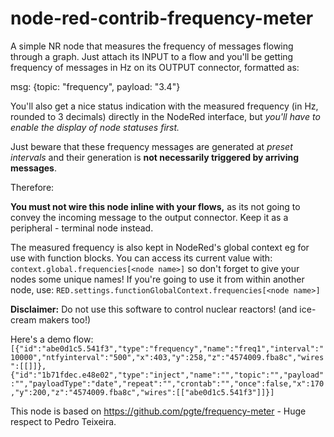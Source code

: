 node-red-contrib-frequency-meter
================================

A simple NR node that measures the frequency of messages flowing through 
a graph. Just attach its INPUT to a flow and you'll be getting frequency 
of messages in Hz on its OUTPUT connector, formatted as:

msg: {topic: "frequency", payload: "3.4"}

You'll also get a nice status indication with the measured frequency 
(in Hz, rounded to 3 decimals) directly in the NodeRed interface, but 
*you'll have to enable the display of node statuses first.*

Just beware that these frequency messages are generated at *preset 
intervals* and their generation is **not necessarily triggered by arriving messages**.

Therefore:

**You must not wire this node inline with your flows,** as its not
going to convey the incoming message to the output connector. Keep it 
as a peripheral - terminal node instead.

The measured frequency is also kept in NodeRed's global context eg 
for use with function blocks. You can access its current value with:
`context.global.frequencies[<node name>]` so don't forget to give your
nodes some unique names!
If you're going to use it from within another node, use:
`RED.settings.functionGlobalContext.frequencies[<node name>]`

**Disclaimer:** Do not use this software to control nuclear reactors! (and ice-cream makers too!)

Here's a demo flow:
`[{"id":"abe0d1c5.541f3","type":"frequency","name":"freq1","interval":"10000","ntfyinterval":"500","x":403,"y":258,"z":"4574009.fba8c","wires":[[]]},{"id":"1b71fdec.e48e02","type":"inject","name":"","topic":"","payload":"","payloadType":"date","repeat":"","crontab":"","once":false,"x":170,"y":200,"z":"4574009.fba8c","wires":[["abe0d1c5.541f3"]]}]`

This node is based on https://github.com/pgte/frequency-meter - Huge respect to Pedro Teixeira.
